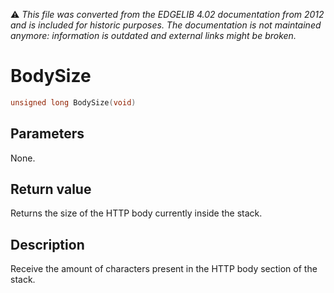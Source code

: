 :warning: _This file was converted from the EDGELIB 4.02 documentation from 2012 and is included for historic purposes. The documentation is not maintained anymore: information is outdated and external links might be broken._

# BodySize


```c++
unsigned long BodySize(void)
```

## Parameters
None.

## Return value
Returns the size of the HTTP body currently inside the stack.

## Description
Receive the amount of characters present in the HTTP body section of the stack.

